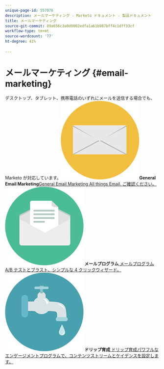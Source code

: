 ```yaml
---
unique-page-id: 557076
description: メールマーケティング - Marketo ドキュメント - 製品ドキュメント
title: メールマーケティング
source-git-commit: 09a656c3a0d0002edfa1a61b987bff4c1dff33cf
workflow-type: tm+mt
source-wordcount: '77'
ht-degree: 41%

---
```



# メールマーケティング {#email-marketing}

デスクトップ、タブレット、携帯電話のいずれにメールを送信する場合でも、Marketo が対応しています。**![General Email Marketing](assets/office-27.png)General Email Marketing**[General Email Marketing All things Email. ご確認ください。](https://docs.marketo.com/display/DOCS/General)     **![メールプログラム ](assets/chat-messages-10.png) メールプログラム**[ メールプログラム A/B テストとブラスト、シンプルな 4 クリックウィザード。](https://docs.marketo.com/display/DOCS/Email+Programs)     **![ドリップ育成 ](assets/ecology-14.png) ドリップ育成**[ ドリップ育成パワフルなエンゲージメントプログラムで、コンテンツストリームとケイデンスを設定します。](https://docs.marketo.com/display/DOCS/Drip+Nurturing)
